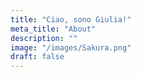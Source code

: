 ```yaml
---
title: "Ciao, sono Giulia!"
meta_title: "About"
description: ""
image: "/images/Sakura.png"
draft: false
---
```


